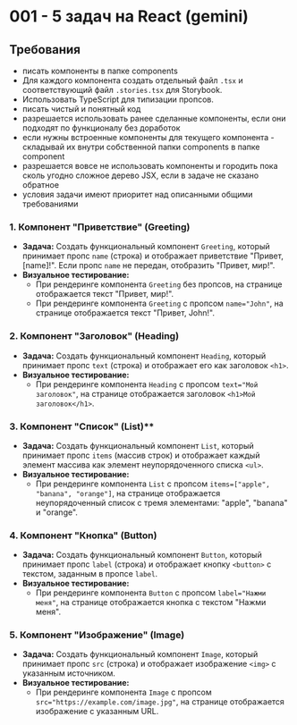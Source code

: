 # 001 - 5 задач на React (gemini)

## Требования
* писать компоненты в папке components
* Для каждого компонента создать отдельный файл `.tsx` и соответствующий файл `.stories.tsx` для Storybook.
* Использовать TypeScript для типизации пропсов.
* писать чистый и понятный код
* разрешается использовать ранее сделанные компоненты, если они подходят по функционалу без доработок
* если нужны встроенные компоненты для текущего компонента - складывай их внутри собственной папки components в папке component
* разрешается вовсе не использовать компоненты и городить пока сколь угодно сложное дерево JSX,  если в задаче не сказано обратное
* условия задачи имеют приоритет над описанными общими требованиями

### 1. Компонент "Приветствие" (Greeting)

* **Задача:** Создать функциональный компонент `Greeting`, который принимает пропс `name` (строка) и отображает приветствие "Привет, [name]!". Если пропс `name` не передан, отобразить "Привет, мир!".
* **Визуальное тестирование:**
    * При рендеринге компонента `Greeting` без пропсов, на странице отображается текст "Привет, мир!".
    * При рендеринге компонента `Greeting` с пропсом `name="John"`, на странице отображается текст "Привет, John!".

### 2. Компонент "Заголовок" (Heading)

* **Задача:** Создать функциональный компонент `Heading`, который принимает пропс `text` (строка) и отображает его как заголовок `<h1>`.
* **Визуальное тестирование:**
    * При рендеринге компонента `Heading` с пропсом `text="Мой заголовок"`, на странице отображается заголовок `<h1>Мой заголовок</h1>`.

### 3. Компонент "Список" (List)**

* **Задача:** Создать функциональный компонент `List`, который принимает пропс `items` (массив строк) и отображает каждый элемент массива как элемент неупорядоченного списка `<ul>`.
* **Визуальное тестирование:**
    * При рендеринге компонента `List` с пропсом `items=["apple", "banana", "orange"]`, на странице отображается неупорядоченный список с тремя элементами: "apple", "banana" и "orange".

### 4. Компонент "Кнопка" (Button)

* **Задача:** Создать функциональный компонент `Button`, который принимает пропс `label` (строка) и отображает кнопку `<button>` с текстом, заданным в пропсе `label`.
* **Визуальное тестирование:**
    * При рендеринге компонента `Button` с пропсом `label="Нажми меня"`, на странице отображается кнопка с текстом "Нажми меня".

### 5. Компонент "Изображение" (Image)

* **Задача:** Создать функциональный компонент `Image`, который принимает пропс `src` (строка) и отображает изображение `<img>` с указанным источником.
* **Визуальное тестирование:**
    * При рендеринге компонента `Image` с пропсом `src="https://example.com/image.jpg"`, на странице отображается изображение с указанным URL.
